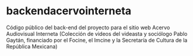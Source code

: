 # backendacervointerneta
Código público del back-end del proyecto para el sitio web Acervo Audiovisual Interneta (Colección de videos del videasta y sociólogo Pablo Gaytán, financiado por el Focine, el Imcine y la Secretaría de Cultura de la República Mexicana)
